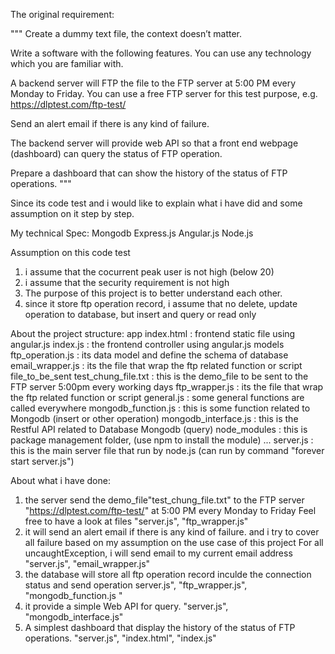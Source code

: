 The original requirement:

"""
Create a dummy text file, the context doesn’t matter.

Write a software with the following features. You can use any technology which you are familiar with.

A backend server will FTP the file to the FTP server at 5:00 PM every Monday to Friday. You can use a free FTP server for this test purpose, e.g. https://dlptest.com/ftp-test/

Send an alert email if there is any kind of failure.

The backend server will provide web API so that a front end webpage (dashboard) can query the status of FTP operation.

Prepare a dashboard that can show the history of the status of FTP operations.
"""

Since its code test and i would like to explain what i have did and some assumption on it step by step.

My technical Spec:
  Mongodb
  Express.js
  Angular.js
  Node.js
  
 Assumption on this code test
 1. i assume that the cocurrent peak user is not high (below 20)
 2. i assume that the security requirement is not high
 3. The purpose of this project is to better understand each other.
 4. since it store ftp operation record, i assume that no delete, update operation to database, but insert and query or read only
 
 About the project structure:
 app
    index.html    :    frontend static file using angular.js
    index.js      :    the frontend controller using angular.js
    models
        ftp_operation.js   :   its data model and define the schema of database
 email_wrapper.js  :   its the file that wrap the ftp related function or script
 file_to_be_sent
      test_chung_file.txt   :   this is the demo_file to be sent to the FTP server 5:00pm every working days
 ftp_wrapper.js   :   its the file that wrap the ftp related function or script
 general.js   :   some general functions are called everywhere
 mongodb_function.js    :   this is some function related to Mongodb (insert or other operation)
 mongodb_interface.js   :   this is the Restful API related to Database Mongodb (query)
 node_modules  :  this is package management folder, (use npm to install the module)
    ...
 server.js  :   this is the main server file that run by node.js (can run by command "forever start server.js")
 
 About what i have done:
 1. the server send the demo_file"test_chung_file.txt" to the FTP server "https://dlptest.com/ftp-test/" at 5:00 PM every Monday to Friday
    Feel free to have a look at files
      "server.js", "ftp_wrapper.js"
 2. it will send an alert email if there is any kind of failure.
     and i try to cover all failure based on my assumption on the use case of this project
     For all uncaughtException, i will send email to my current email address
     "server.js", "email_wrapper.js"
 3. the database will store all ftp operation record inculde the connection status and send operation
      server.js", "ftp_wrapper.js", "mongodb_function.js "
 4. it provide a simple Web API for query.
    "server.js", "mongodb_interface.js"
 5. A simplest dashboard that display the history of the status of FTP operations.
    "server.js", "index.html", "index.js"
  
 



